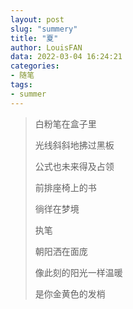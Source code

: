 ```yaml
---
layout: post
slug: "summery"
title: "夏"
author: LouisFAN 
data: 2022-03-04 16:24:21
categories:
- 随笔
tags:
- summer
---
```


>白粉笔在盒子里
>  
>光线斜斜地拂过黑板
>  
>公式也未来得及占领
>  
>前排座椅上的书
>  
>徜徉在梦境
>  
>执笔
>  
>朝阳洒在面庞
>  
>像此刻的阳光一样温暖
>  
>是你金黄色的发梢
